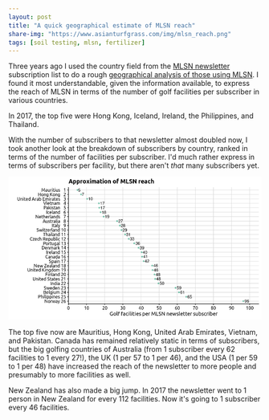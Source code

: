 ```yaml
---
layout: post
title: "A quick geographical estimate of MLSN reach"
share-img: "https://www.asianturfgrass.com/img/mlsn_reach.png"
tags: [soil testing, mlsn, fertilizer]
---
```


Three years ago I used the country field from the [MLSN newsletter](http://www.subscribepage.com/mlsn) subscription list to do a rough [geographical analysis of those using MLSN](https://www.asianturfgrass.com/2017-08-15-mlsn-geo-analysis/). I found it most understandable, given the information available, to express the reach of MLSN in terms of the number of golf facilities per subscriber in various countries.

In 2017, the top five were Hong Kong, Iceland, Ireland, the Philippines, and Thailand. 

With the number of subscribers to that newsletter almost doubled now, I took another look at the breakdown of subscribers by country, ranked in terms of the number of facilities per subscriber. I'd much rather express in terms of subscribers per facility, but there aren't *that* many subscribers yet.

![mlsn newsletter subscribers per facility](/img/mlsn_reach.png)

The top five now are Mauritius, Hong Kong, United Arab Emirates, Vietnam, and Pakistan. Canada has remained relatively static in terms of subscribers, but the big golfing countries of Australia (from 1 subscriber every 62 facilities to 1 every 27!), the UK (1 per 57 to 1 per 46), and the USA (1 per 59 to 1 per 48) have increased the reach of the newsletter to more people and presumably to more facilities as well.

New Zealand has also made a big jump. In 2017 the newsletter went to 1 person in New Zealand for every 112 facilities. Now it's going to 1 subscriber every 46 facilities.


